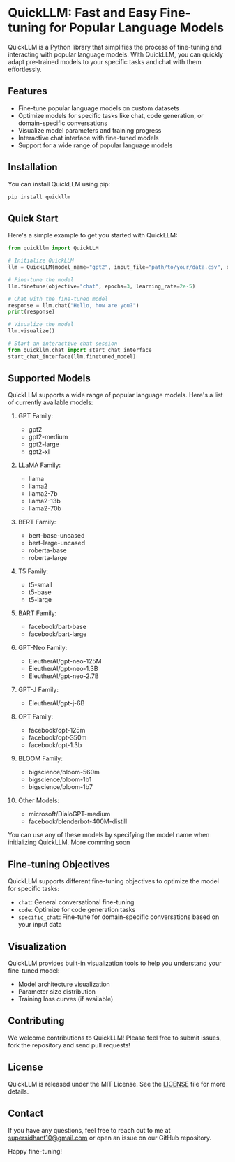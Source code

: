 # QuickLLM: Fast and Easy Fine-tuning for Popular Language Models

QuickLLM is a Python library that simplifies the process of fine-tuning and interacting with popular language models. With QuickLLM, you can quickly adapt pre-trained models to your specific tasks and chat with them effortlessly.

## Features

- Fine-tune popular language models on custom datasets
- Optimize models for specific tasks like chat, code generation, or domain-specific conversations
- Visualize model parameters and training progress
- Interactive chat interface with fine-tuned models
- Support for a wide range of popular language models

## Installation

You can install QuickLLM using pip:

```bash
pip install quickllm
```

## Quick Start

Here's a simple example to get you started with QuickLLM:

```python
from quickllm import QuickLLM

# Initialize QuickLLM
llm = QuickLLM(model_name="gpt2", input_file="path/to/your/data.csv", output_dir="path/to/output")

# Fine-tune the model
llm.finetune(objective="chat", epochs=3, learning_rate=2e-5)

# Chat with the fine-tuned model
response = llm.chat("Hello, how are you?")
print(response)

# Visualize the model
llm.visualize()

# Start an interactive chat session
from quickllm.chat import start_chat_interface
start_chat_interface(llm.finetuned_model)
```

## Supported Models

QuickLLM supports a wide range of popular language models. Here's a list of currently available models:

1. GPT Family:
   - gpt2
   - gpt2-medium
   - gpt2-large
   - gpt2-xl

2. LLaMA Family:
   - llama
   - llama2
   - llama2-7b
   - llama2-13b
   - llama2-70b

3. BERT Family:
   - bert-base-uncased
   - bert-large-uncased
   - roberta-base
   - roberta-large

4. T5 Family:
   - t5-small
   - t5-base
   - t5-large

5. BART Family:
   - facebook/bart-base
   - facebook/bart-large

6. GPT-Neo Family:
   - EleutherAI/gpt-neo-125M
   - EleutherAI/gpt-neo-1.3B
   - EleutherAI/gpt-neo-2.7B

7. GPT-J Family:
   - EleutherAI/gpt-j-6B

8. OPT Family:
   - facebook/opt-125m
   - facebook/opt-350m
   - facebook/opt-1.3b

9. BLOOM Family:
   - bigscience/bloom-560m
   - bigscience/bloom-1b1
   - bigscience/bloom-1b7

10. Other Models:
    - microsoft/DialoGPT-medium
    - facebook/blenderbot-400M-distill

You can use any of these models by specifying the model name when initializing QuickLLM. More comming soon

## Fine-tuning Objectives

QuickLLM supports different fine-tuning objectives to optimize the model for specific tasks:

- `chat`: General conversational fine-tuning
- `code`: Optimize for code generation tasks
- `specific_chat`: Fine-tune for domain-specific conversations based on your input data

## Visualization

QuickLLM provides built-in visualization tools to help you understand your fine-tuned model:

- Model architecture visualization
- Parameter size distribution
- Training loss curves (if available)

## Contributing

We welcome contributions to QuickLLM! Please feel free to submit issues, fork the repository and send pull requests!

## License

QuickLLM is released under the MIT License. See the [LICENSE](https://github.com/yadavsidhant/quickllm?tab=MIT-1-ov-file) file for more details.

## Contact

If you have any questions, feel free to reach out to me at [supersidhant10@gmail.com](mailto:supersidhant10@gmail.com) or open an issue on our GitHub repository.

Happy fine-tuning!
